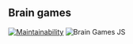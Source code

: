 ## Brain games

[![Maintainability](https://api.codeclimate.com/v1/badges/c70bd0f990846f3e0ed8/maintainability)](https://codeclimate.com/github/bunkua/frontend-project-lvl1/maintainability)
![Brain Games JS](https://github.com/bunkua/frontend-project-lvl1/workflows/Brain%20Games%20JS/badge.svg?branch=master)

